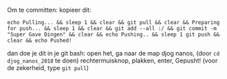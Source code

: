 Om te committen: kopieer dit: 

`echo Pulling... && sleep 1 && clear && git pull && clear && Preparing for push... && sleep 1 && clear && git add --all :/ && git commit -m "Super Gave Dingen" && clear && echo Pushing.. && sleep 1 git push && clear && echo Pushed!`

dan doe je dit in je git bash:
open het,
ga naar de map djog nanos, (door `cd djog_nanos_2018` te doen)
rechtermuisknop,
plakken,
enter,
Gepusht!
(voor de zekerheid, type `git pull`)
